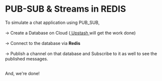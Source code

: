 # PUB-SUB & Streams in REDIS
To simulate a chat application using PUB_SUB, <br><br>
-> Create a Database on Cloud (<a href="https://upstash.com"/> Upstash </a> will get the work done)<br><br>
-> Connect to the database via **Redis**<br><br>
-> Publish a channel on that database and Subscribe to it as well to see the published messages.<br><br>

And, we're done!

